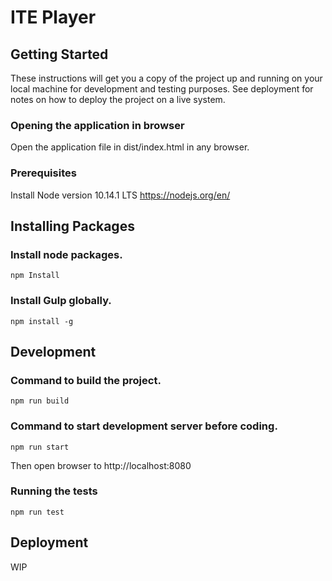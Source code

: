 # ITE Player

## Getting Started

These instructions will get you a copy of the project up and running on your local machine for development and testing purposes. See deployment for notes on how to deploy the project on a live system.

### Opening the application in browser

Open the application file in dist/index.html in any browser.

### Prerequisites

Install Node version 10.14.1 LTS
https://nodejs.org/en/

## Installing Packages

### Install node packages.

```
npm Install
```

### Install Gulp globally.

```
npm install -g
```
## Development

### Command to build the project.

```
npm run build
```
### Command to start development server before coding.

```
npm run start
```

Then open browser to http://localhost:8080

### Running the tests

```
npm run test
```

## Deployment

WIP